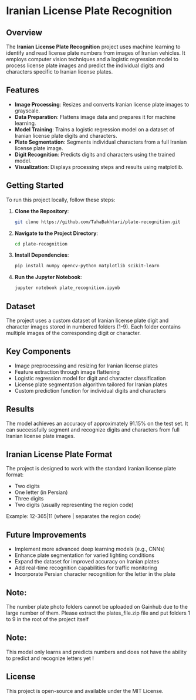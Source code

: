 # Iranian License Plate Recognition

## Overview

The **Iranian License Plate Recognition** project uses machine learning to identify and read license plate numbers from images of Iranian vehicles. It employs computer vision techniques and a logistic regression model to process license plate images and predict the individual digits and characters specific to Iranian license plates.

## Features

- **Image Processing**: Resizes and converts Iranian license plate images to grayscale.
- **Data Preparation**: Flattens image data and prepares it for machine learning.
- **Model Training**: Trains a logistic regression model on a dataset of Iranian license plate digits and characters.
- **Plate Segmentation**: Segments individual characters from a full Iranian license plate image.
- **Digit Recognition**: Predicts digits and characters using the trained model.
- **Visualization**: Displays processing steps and results using matplotlib.

## Getting Started

To run this project locally, follow these steps:

1. **Clone the Repository**:
   ```bash
   git clone https://github.com/TahaBakhtari/plate-recognition.git
   ```

2. **Navigate to the Project Directory**:
   ```bash
   cd plate-recognition
   ```

3. **Install Dependencies**:
   ```bash
   pip install numpy opencv-python matplotlib scikit-learn
   ```

4. **Run the Jupyter Notebook**:
   ```bash
   jupyter notebook plate_recognition.ipynb
   ```

## Dataset

The project uses a custom dataset of Iranian license plate digit and character images stored in numbered folders (1-9). Each folder contains multiple images of the corresponding digit or character.

## Key Components

- Image preprocessing and resizing for Iranian license plates
- Feature extraction through image flattening
- Logistic regression model for digit and character classification
- License plate segmentation algorithm tailored for Iranian plates
- Custom prediction function for individual digits and characters

## Results

The model achieves an accuracy of approximately 91.15% on the test set. It can successfully segment and recognize digits and characters from full Iranian license plate images.

## Iranian License Plate Format

The project is designed to work with the standard Iranian license plate format:
- Two digits
- One letter (in Persian)
- Three digits
- Two digits (usually representing the region code)

Example: 12-365|11 (where | separates the region code)

## Future Improvements

- Implement more advanced deep learning models (e.g., CNNs)
- Enhance plate segmentation for varied lighting conditions
- Expand the dataset for improved accuracy on Iranian plates
- Add real-time recognition capabilities for traffic monitoring
- Incorporate Persian character recognition for the letter in the plate

## Note: 
The number plate photo folders cannot be uploaded on Gainhub due to the large number of them.
Please extract the plates_file.zip file and put folders 1 to 9 in the root of the project itself


## Note: 
This model only learns and predicts numbers and does not have the ability to predict and recognize letters yet !

## License

This project is open-source and available under the MIT License.
